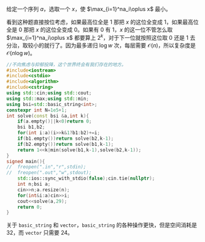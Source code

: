 给定一个序列 $a$，选取一个 $x$，使 $\max_{i=1}^na_i\oplus x$ 最小。

看到这种题直接按位考虑，如果最高位全是 $1$ 那把 $x$ 的这位全变成 $1$，如果最高位全是 $0$ 那把 $x$ 的这位全变成 $0$。如果有 $0$ 有 $1$，$x$ 的这一位不管怎么取 $\max_{i=1}^na_i\oplus x$ 都要算上 $2^k$，对于下一位就按照这位取 $0$ 还是 $1$ 去分治，取较小的就行了。因为最多递归 $\log w$ 次，每层需要 $\mathcal O(n)$，所以复杂度是 $\mathcal O(n\log w)$。
```cpp
//不向焦虑与抑郁投降，这个世界终会有我们存在的地方。
#include<iostream>
#include<cstdio>
#include<algorithm>
#include<cstring>
using std::cin;using std::cout;
using std::max;using std::min;
using bsi=std::basic_string<int>;
constexpr int N=1e5+1;
int solve(const bsi &a,int k){
	if(a.empty()||k<0)return 0;
	bsi b1,b2;
	for(int i:a)(i>>k&1?b1:b2)+=i;
	if(b1.empty())return solve(b2,k-1);
	if(b2.empty())return solve(b1,k-1);
	return 1<<k|min(solve(b1,k-1),solve(b2,k-1));
}
signed main(){
//	freopen(".in","r",stdin);
//	freopen(".out","w",stdout);
	std::ios::sync_with_stdio(false);cin.tie(nullptr);
	int n;bsi a;
	cin>>n;a.resize(n);
	for(int&i:a)cin>>i;
	cout<<solve(a,29);
	return 0;
}
```
关于 `basic_string` 和 `vector`，`basic_string` 的各种操作更快，但是空间消耗是 $32$，而 `vector` 只需要 $24$。